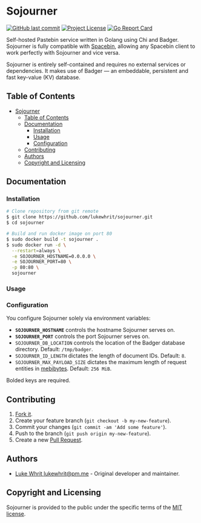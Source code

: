 # Sojourner

[![GitHub last commit](https://img.shields.io/github/last-commit/lukewhrit/sojourner)](https://github.com/lukewhrit/sojourner/commits/main) [![Project License](https://img.shields.io/github/license/lukewhrit/sojourner)](LICENSE) [![Go Report Card](https://goreportcard.com/badge/github.com/lukewhrit/sojourner)](https://goreportcard.com/report/github.com/lukewhrit/sojourner)

Self-hosted Pastebin service written in Golang using Chi and Badger. Sojourner is fully compatible with [Spacebin](https://docs.spaceb.in), allowing any Spacebin client to work perfectly with Sojourner and vice versa.

Sojourner is entirely self-contained and requires no external services or dependencies. It makes use of Badger &mdash; an embeddable, persistent and fast key-value (KV) database.

## Table of Contents

- [Sojourner](#sojourner)
  - [Table of Contents](#table-of-contents)
  - [Documentation](#documentation)
    - [Installation](#installation)
    - [Usage](#usage)
    - [Configuration](#configuration)
  - [Contributing](#contributing)
  - [Authors](#authors)
  - [Copyright and Licensing](#copyright-and-licensing)

## Documentation

### Installation

```sh
# Clone repository from git remote
$ git clone https://github.com/lukewhrit/sojourner.git
$ cd sojourner

# Build and run docker image on port 80
$ sudo docker build -t sojourner .
$ sudo docker run -d \
  --restart=always \
  -e SOJOURNER_HOSTNAME=0.0.0.0 \
  -e SOJOURNER_PORT=80 \
  -p 80:80 \
  sojourner
```

### Usage

### Configuration

You configure Sojourner solely via environment variables:

* **`SOJOURNER_HOSTNAME`** controls the hostname Sojourner serves on.
* **`SOJOURNER_PORT`** controls the port Sojourner serves on.
* `SOJOURNER_DB_LOCATION` controls the location of the Badger database directory. Default: `/tmp/badger`.
* `SOJOURNER_ID_LENGTH` dictates the length of document IDs. Default: `8`.
* `SOJOURNER_MAX_PAYLOAD_SIZE` dictates the maximum length of request entities in [mebibytes](https://en.wikipedia.org/wiki/Mebibyte). Default: `256 MiB`.

Bolded keys are required.

## Contributing

1. [Fork it](https://lukewhrit/sojourner/fork).
2. Create your feature branch (`git checkout -b my-new-feature`).
3. Commit your changes (`git commit -am 'Add some feature'`).
4. Push to the branch (`git push origin my-new-feature`).
5. Create a new [Pull Request](https://github.com/lukewhrit/sojourner/pulls).

## Authors

* [Luke Whrit <lukewhrit@pm.me>](https://github.com/lukewhrit) - Original developer and maintainer.

## Copyright and Licensing

Sojourner is provided to the public under the specific terms of the [MIT license](LICENSE).
